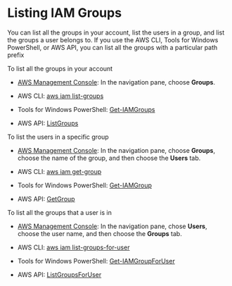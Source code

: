 # Listing IAM Groups<a name="id_groups_manage_list"></a>

You can list all the groups in your account, list the users in a group, and list the groups a user belongs to\. If you use the AWS CLI, Tools for Windows PowerShell, or AWS API, you can list all the groups with a particular path prefix 

To list all the groups in your account 

+ [AWS Management Console](https://console.aws.amazon.com/iam/): In the navigation pane, choose **Groups**\.

+ AWS CLI: [aws iam list\-groups](http://docs.aws.amazon.com/cli/latest/reference/iam/list-groups.html)

+ Tools for Windows PowerShell: [Get\-IAMGroups](http://docs.aws.amazon.com/powershell/latest/reference/Index.html?page=Get-IAMGroups.html&tocid=Get-IAMGroups)

+ AWS API: [ListGroups](http://docs.aws.amazon.com/IAM/latest/APIReference/API_ListGroups.html) 

To list the users in a specific group

+ [AWS Management Console](https://console.aws.amazon.com/iam/): In the navigation pane, choose **Groups**, choose the name of the group, and then choose the **Users** tab\. 

+ AWS CLI: [aws iam get\-group](http://docs.aws.amazon.com/cli/latest/reference/iam/get-group.html)

+ Tools for Windows PowerShell: [Get\-IAMGroup](http://docs.aws.amazon.com/powershell/latest/reference/Index.html?page=Get-IAMGroup.html&tocid=Get-IAMGroup)

+ AWS API: [GetGroup](http://docs.aws.amazon.com/IAM/latest/APIReference/API_GetGroup.html)

To list all the groups that a user is in

+ [AWS Management Console](https://console.aws.amazon.com/iam/): In the navigation pane, chose **Users**, choose the user name, and then choose the **Groups** tab\. 

+ AWS CLI: [aws iam list\-groups\-for\-user](http://docs.aws.amazon.com/cli/latest/reference/iam/list-groups-for-user.html)

+ Tools for Windows PowerShell: [Get\-IAMGroupForUser](http://docs.aws.amazon.com/powershell/latest/reference/Index.html?page=Get-IAMGroupForUser.html&tocid=Get-IAMGroupForUser)

+ AWS API: [ListGroupsForUser](http://docs.aws.amazon.com/IAM/latest/APIReference/API_ListGroupsForUser.html)